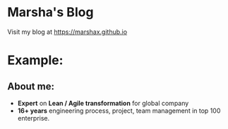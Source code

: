 # Marsha's Blog
Visit my blog at https://marshax.github.io

# Example:
## About me:
- **Expert** on **Lean / Agile transformation** for global company 
- **16+ years** engineering process, project, team management in top 100 enterprise.
